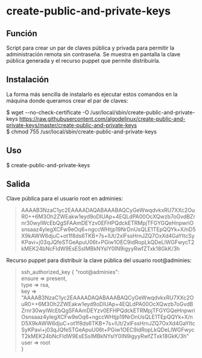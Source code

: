 # create-public-and-private-keys

Función
-----------

Script para crear un par de claves pública y privada para permitir la administración remota sin contraseña.
Se muestra en pantalla la clave pública generada y el recurso puppet que permite distribuirla.

Instalación
-----------

La forma más sencilla de instalarlo es ejecutar estos comandos en la máquina donde queramos crear el par de claves:  

   $ wget --no-check-certificate -O /usr/local/sbin/create-public-and-private-keys https://raw.githubusercontent.com/algodelinux/create-public-and-private-keys/master/create-public-and-private-keys  
   $ chmod 755 /usr/local/sbin/create-public-and-private-keys
  

Uso                   
---

   $ create-public-and-private-keys


Salida                   
------

   Clave pública para el usuario root en adminies:
> AAAAB3NzaC1yc2EAAAADAQABAAABAQCyGeWwqdvkxRU7XXc2OuR0++6M3Oh2ZWEakw1eyd9oDIUAp+4EQLdPA00OcXQwzb7oGvdBZrnr30wylWcEbQgSFAAmDEYzv0EFHPQdckETRMpjTFGYGQeHnpwriOsnsaaz4yIegXCFw9eOq6+ngccWHtjp19NrDnUsQLE1TEpQQYk+X/nD5X9kAWW6djuC+ot1f8ds6TKB+7s+IUt/2xlFssHrnJZQ7OxXd4GaYItcSyKPavi+j03qJQfeSTGeApuU06t+PGiw1OEC9idRopLkQDeLlWGFwycT2kMEK24bNcFIdW9EsESsIMBkNYslY0IN9igyyRwfZTxk18GkK/3h

Recurso puppet para distribuir la clave pública del usuario root@adminies:  
> ssh_authorized_key { "root@adminies":  
>      ensure => present,  
>      type => rsa,  
>      key => "AAAAB3NzaC1yc2EAAAADAQABAAABAQCyGeWwqdvkxRU7XXc2OuR0++6M3Oh2ZWEakw1eyd9oDIUAp+4EQLdPA00OcXQwzb7oGvdBZrnr30wylWcEbQgSFAAmDEYzv0EFHPQdckETRMpjTFGYGQeHnpwriOsnsaaz4yIegXCFw9eOq6+ngccWHtjp19NrDnUsQLE1TEpQQYk+X/nD5X9kAWW6djuC+ot1f8ds6TKB+7s+IUt/2xlFssHrnJZQ7OxXd4GaYItcSyKPavi+j03qJQfeSTGeApuU06t+PGiw1OEC9idRopLkQDeLlWGFwycT2kMEK24bNcFIdW9EsESsIMBkNYslY0IN9igyyRwfZTxk18GkK/3h"
>      user => root  
> }

